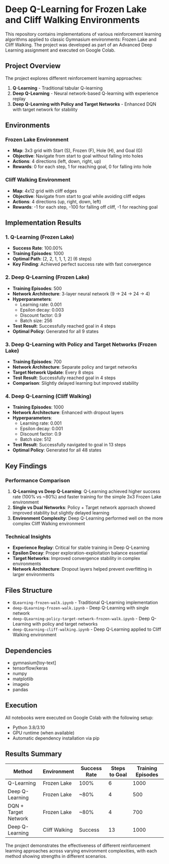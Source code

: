 # Deep Q-Learning for Frozen Lake and Cliff Walking Environments

This repository contains implementations of various reinforcement learning algorithms applied to classic Gymnasium environments: Frozen Lake and Cliff Walking. The project was developed as part of an Advanced Deep Learning assignment and executed on Google Colab.

## Project Overview

The project explores different reinforcement learning approaches:
1. **Q-Learning** - Traditional tabular Q-learning
2. **Deep Q-Learning** - Neural network-based Q-learning with experience replay
3. **Deep Q-Learning with Policy and Target Networks** - Enhanced DQN with target network for stability

## Environments

### Frozen Lake Environment
- **Map**: 3x3 grid with Start (S), Frozen (F), Hole (H), and Goal (G)
- **Objective**: Navigate from start to goal without falling into holes
- **Actions**: 4 directions (left, down, right, up)
- **Rewards**: 0 for each step, 1 for reaching goal, 0 for falling into hole

### Cliff Walking Environment
- **Map**: 4x12 grid with cliff edges
- **Objective**: Navigate from start to goal while avoiding cliff edges
- **Actions**: 4 directions (up, right, down, left)
- **Rewards**: -1 for each step, -100 for falling off cliff, -1 for reaching goal

## Implementation Results

### 1. Q-Learning (Frozen Lake)
- **Success Rate**: 100.00%
- **Training Episodes**: 1000
- **Optimal Path**: [2, 2, 1, 1, 1, 2] (6 steps)
- **Key Finding**: Achieved perfect success rate with fast convergence

### 2. Deep Q-Learning (Frozen Lake)
- **Training Episodes**: 500
- **Network Architecture**: 3-layer neural network (9 → 24 → 24 → 4)
- **Hyperparameters**: 
  - Learning rate: 0.001
  - Epsilon decay: 0.003
  - Discount factor: 0.9
  - Batch size: 256
- **Test Result**: Successfully reached goal in 4 steps
- **Optimal Policy**: Generated for all 9 states

### 3. Deep Q-Learning with Policy and Target Networks (Frozen Lake)
- **Training Episodes**: 700
- **Network Architecture**: Separate policy and target networks
- **Target Network Update**: Every 8 steps
- **Test Result**: Successfully reached goal in 4 steps
- **Comparison**: Slightly delayed learning but improved stability

### 4. Deep Q-Learning (Cliff Walking)
- **Training Episodes**: 1000
- **Network Architecture**: Enhanced with dropout layers
- **Hyperparameters**:
  - Learning rate: 0.001
  - Epsilon decay: 0.001
  - Discount factor: 0.9
  - Batch size: 512
- **Test Result**: Successfully navigated to goal in 13 steps
- **Optimal Policy**: Generated for all 48 states

## Key Findings

### Performance Comparison
1. **Q-Learning vs Deep Q-Learning**: Q-Learning achieved higher success rate (100% vs ~80%) and faster training for the simple 3x3 Frozen Lake environment
2. **Single vs Dual Networks**: Policy + Target network approach showed improved stability but slightly delayed learning
3. **Environment Complexity**: Deep Q-Learning performed well on the more complex Cliff Walking environment

### Technical Insights
- **Experience Replay**: Critical for stable training in Deep Q-Learning
- **Epsilon Decay**: Proper exploration-exploitation balance essential
- **Target Networks**: Improved convergence stability in complex environments
- **Network Architecture**: Dropout layers helped prevent overfitting in larger environments

## Files Structure

- `QLearning-frozen-walk.ipynb` - Traditional Q-Learning implementation
- `deep-QLearning-frozen-walk.ipynb` - Deep Q-Learning with single network
- `deep-QLearning-policy-target-network-frozen-walk.ipynb` - Deep Q-Learning with policy and target networks
- `deep-QLearning-cliff-walking.ipynb` - Deep Q-Learning applied to Cliff Walking environment

## Dependencies

- gymnasium[toy-text]
- tensorflow/keras
- numpy
- matplotlib
- imageio
- pandas

## Execution

All notebooks were executed on Google Colab with the following setup:
- Python 3.8/3.10
- GPU runtime (when available)
- Automatic dependency installation via pip

## Results Summary

| Method | Environment | Success Rate | Steps to Goal | Training Episodes |
|--------|-------------|--------------|---------------|-------------------|
| Q-Learning | Frozen Lake | 100% | 6 | 1000 |
| Deep Q-Learning | Frozen Lake | ~80% | 4 | 500 |
| DQN + Target Network | Frozen Lake | ~80% | 4 | 700 |
| Deep Q-Learning | Cliff Walking | Success | 13 | 1000 |

The project demonstrates the effectiveness of different reinforcement learning approaches across varying environment complexities, with each method showing strengths in different scenarios.
